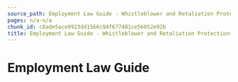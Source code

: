 ```yaml
---
source_path: Employment Law Guide - Whistleblower and Retaliation Protections.md
pages: n/a-n/a
chunk_id: c8ade5ace9923dd1566c94f677481ce56052e92b
title: Employment Law Guide - Whistleblower and Retaliation Protections
---
```

# Employment Law Guide
